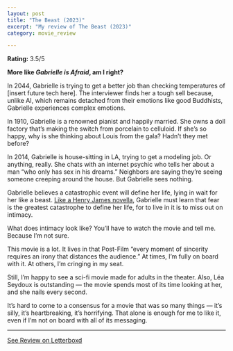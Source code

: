 ```yaml
---
layout: post
title: "The Beast (2023)"
excerpt: "My review of The Beast (2023)"
category: movie_review

---
```


**Rating:** 3.5/5

<b>More like <i>Gabrielle is Afraid</i>, am I right?</b>

In 2044, Gabrielle is trying to get a better job than checking temperatures of [insert future tech here]. The interviewer finds her a tough sell because, unlike AI, which remains detached from their emotions like good Buddhists, Gabrielle experiences complex emotions.

In 1910, Gabrielle is a renowned pianist and happily married. She owns a doll factory that’s making the switch from porcelain to celluloid. If she’s so happy, why is she thinking about Louis from the gala? Hadn’t they met before?

In 2014, Gabrielle is house-sitting in LA, trying to get a modeling job. Or anything, really. She chats with an internet psychic who tells her about a man “who only has sex in his dreams.” Neighbors are saying they’re seeing someone creeping around the house. But Gabrielle sees nothing.

Gabrielle believes a catastrophic event will define her life, lying in wait for her like a beast. <a href="https://en.wikipedia.org/wiki/The_Beast_in_the_Jungle" rel="nofollow">Like a Henry James novella</a>, Gabrielle must learn that fear is the greatest catastrophe to define her life, for to live in it is to miss out on intimacy.

What does intimacy look like? You’ll have to watch the movie and tell me. Because I’m not sure.

This movie is a lot. It lives in that Post-Film “every moment of sincerity requires an irony that distances the audience.” At times, I’m fully on board with it. At others, I’m cringing in my seat.

Still, I’m happy to see a sci-fi movie made for adults in the theater. Also, Léa Seydoux is outstanding — the movie spends most of its time looking at her, and she nails every second.

It’s hard to come to a consensus for a movie that was so many things — it’s silly, it’s heartbreaking, it’s horrifying. That alone is enough for me to like it, even if I’m not on board with all of its messaging.

<hr>

[See Review on Letterboxd](https://boxd.it/6nnxcP)
